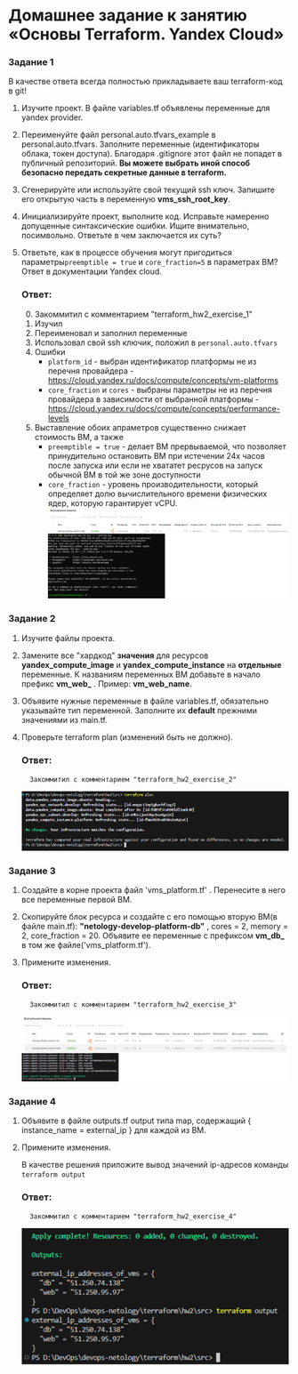 # Домашнее задание к занятию «Основы Terraform. Yandex Cloud»

### Задание 1
В качестве ответа всегда полностью прикладываете ваш terraform-код в git!

1. Изучите проект. В файле variables.tf объявлены переменные для yandex provider.
2. Переименуйте файл personal.auto.tfvars_example в personal.auto.tfvars. Заполните переменные (идентификаторы облака, токен доступа). Благодаря .gitignore этот файл не попадет в публичный репозиторий. **Вы можете выбрать иной способ безопасно передать секретные данные в terraform.**
3. Сгенерируйте или используйте свой текущий ssh ключ. Запишите его открытую часть в переменную **vms_ssh_root_key**.
4. Инициализируйте проект, выполните код. Исправьте намеренно допущенные синтаксические ошибки. Ищите внимательно, посимвольно. Ответьте в чем заключается их суть? 
5. Ответьте, как в процессе обучения могут пригодиться параметры```preemptible = true``` и ```core_fraction=5``` в параметрах ВМ? Ответ в документации Yandex cloud.

    ### Ответ:

    0. Закоммитил с комментарием "terraform_hw2_exercise_1"
    1. Изучил
    2. Переименовал и заполнил переменные
    3. Использовал свой ssh ключик, положил в `personal.auto.tfvars`
    4. Ошибки
       - `platform_id` - выбран идентификатор платформы не из перечня провайдера - https://cloud.yandex.ru/docs/compute/concepts/vm-platforms
       - `core_fraction` и `cores` - выбраны параметры не из перечня провайдера в зависимости от выбранной платформы - https://cloud.yandex.ru/docs/compute/concepts/performance-levels 
    5. Выставление обоих апраметров существенно снижает стоимость ВМ, а также
       - `preemptible = true` - делает ВМ прервываемой, что позволяет принудительно остановить ВМ при истечении 24х часов после запуска или если не хвататет ресрусов на запуск обычной ВМ в той же зоне доступности
       - `core_fraction` - уровень производительности, который определяет долю вычислительного времени физических ядер, которую гарантирует vCPU.
    ![1_1](images/1_1.png)

### Задание 2

1. Изучите файлы проекта.
2. Замените все "хардкод" **значения** для ресурсов **yandex_compute_image** и **yandex_compute_instance** на **отдельные** переменные. К названиям переменных ВМ добавьте в начало префикс **vm_web_** .  Пример: **vm_web_name**.
2. Объявите нужные переменные в файле variables.tf, обязательно указывайте тип переменной. Заполните их **default** прежними значениями из main.tf. 
3. Проверьте terraform plan (изменений быть не должно). 

    ### Ответ:
   
         Закоммитил с комментарием "terraform_hw2_exercise_2"
    ![2_1](images/2_1.png)

### Задание 3

1. Создайте в корне проекта файл 'vms_platform.tf' . Перенесите в него все переменные первой ВМ.
2. Скопируйте блок ресурса и создайте с его помощью вторую ВМ(в файле main.tf): **"netology-develop-platform-db"** ,  cores  = 2, memory = 2, core_fraction = 20. Объявите ее переменные с префиксом **vm_db_** в том же файле('vms_platform.tf').
3. Примените изменения.

    ### Ответ:
   
         Закоммитил с комментарием "terraform_hw2_exercise_3"
    ![3_1](images/3_1.png)

### Задание 4

1. Объявите в файле outputs.tf output типа map, содержащий { instance_name = external_ip } для каждой из ВМ.
2. Примените изменения.

   В качестве решения приложите вывод значений ip-адресов команды ```terraform output```

    ### Ответ:
   
         Закоммитил с комментарием "terraform_hw2_exercise_4"
    ![4_1](images/4_1.png)